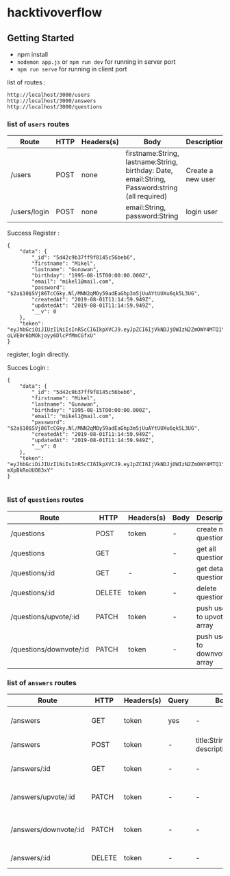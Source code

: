 # hacktivoverflow

## Getting Started
 * npm install 
 * `nodemon app.js` or `npm run dev` for running in server port
 * `npm run serve` for running in client port
 

list of routes :
```
http://localhost/3000/users
http://localhost/3000/answers
http://localhost/3000/questions

```

### list of `users` routes

Route | HTTP | Headers(s) | Body | Description
------ | ------ | -------| ------- | -----------
/users | POST| none | firstname:String, lastname:String, birthday: Date, email:String, Password:string (all required)| Create a new user
/users/login | POST | none | email:String, password:String | login user

Success Register : 

```
{
    "data": {
        "_id": "5d42c9b37ff9f8145c56beb6",
        "firstname": "Mikel",
        "lastname": "Gunawan",
        "birthday": "1995-08-15T00:00:00.000Z",
        "email": "mikel1@mail.com",
        "password": "$2a$10$SVj86TcCGky.Nl/MNN2qMOy59adEaGhp3m5jUuAYtUUXu6qk5L3UG",
        "createdAt": "2019-08-01T11:14:59.949Z",
        "updatedAt": "2019-08-01T11:14:59.949Z",
        "__v": 0
    },
    "token": "eyJhbGciOiJIUzI1NiIsInR5cCI6IkpXVCJ9.eyJpZCI6IjVkNDJjOWIzN2ZmOWY4MTQ1YzU2YmViNiIsImVtYWlsIjoibWlrZWwxQG1haWwuY29tIiwiaWF0IjoxNTY0NjU4MTAwfQ.SSVhpRHlRZKJQD-oLVE0r6bMOkjoyy6DlcPfMmCGfxU"
}

```

register, login directly.

Succes Login :

```
{
    "data": {
        "_id": "5d42c9b37ff9f8145c56beb6",
        "firstname": "Mikel",
        "lastname": "Gunawan",
        "birthday": "1995-08-15T00:00:00.000Z",
        "email": "mikel1@mail.com",
        "password": "$2a$10$SVj86TcCGky.Nl/MNN2qMOy59adEaGhp3m5jUuAYtUUXu6qk5L3UG",
        "createdAt": "2019-08-01T11:14:59.949Z",
        "updatedAt": "2019-08-01T11:14:59.949Z",
        "__v": 0
    },
    "token": "eyJhbGciOiJIUzI1NiIsInR5cCI6IkpXVCJ9.eyJpZCI6IjVkNDJjOWIzN2ZmOWY4MTQ1YzU2YmViNiIsImVtYWlsIjoibWlrZWwxQG1haWwuY29tIiwiaWF0IjoxNTY0NjU4MTU5fQ.5PHzo_iB_HEngVoYxWXuOmt7xi2U-mXpBkRoUUO83xY"
}


```


### list of `questions` routes

Route | HTTP | Headers(s) | Body | Description
------ | ------ | -------| ------- | -----------
/questions | POST | token | - | create new question
/questions | GET |  | - | get all questions
/questions/:id | GET | - | - | get detail questions
/questions/:id | DELETE | token | - | delete questions
/questions/upvote/:id | PATCH | token | - | push userId to upvote array
/questions/downvote/:id | PATCH | token | - | push userId to downvote array

### list of `answers` routes

Route | HTTP | Headers(s) | Query | Body | Description
------ | ------ | ------- | ------- | ------- |-----------
/answers | GET | token | yes | - |get answers by question id
/answers | POST | token | - | title:String, description:string |create new question
/answers/:id | GET | token | - | - |get one answers in question
/answers/upvote/:id | PATCH | token | - | - | push userId to upvote array
/answers/downvote/:id | PATCH | token | - | - | push userId to downvote array
/answers/:id | DELETE | token | - | - |delete answers 
